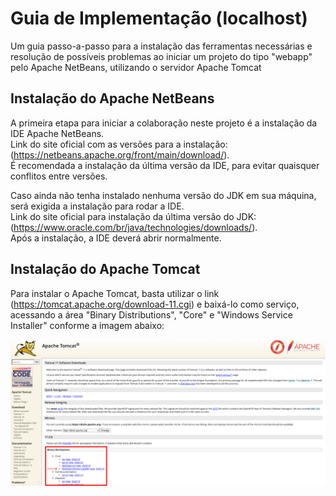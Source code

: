 # Guia de Implementação (localhost)
Um guia passo-a-passo para a instalação das ferramentas necessárias e resolução de possíveis problemas ao iniciar um projeto do tipo "webapp" pelo Apache NetBeans, utilizando o servidor Apache Tomcat

## Instalação do Apache NetBeans

A primeira etapa para iniciar a colaboração neste projeto é a instalação da IDE Apache NetBeans.  
Link do site oficial com as versões para a instalação: (https://netbeans.apache.org/front/main/download/).  
É recomendada a instalação da última versão da IDE, para evitar quaisquer conflitos entre versões.  

Caso ainda não tenha instalado nenhuma versão do JDK em sua máquina, será exigida a instalação para rodar a IDE.  
Link do site oficial para instalação da última versão do JDK: (https://www.oracle.com/br/java/technologies/downloads/).  
Após a instalação, a IDE deverá abrir normalmente.  

## Instalação do Apache Tomcat

Para instalar o Apache Tomcat, basta utilizar o link (https://tomcat.apache.org/download-11.cgi) e baixá-lo como serviço, acessando a área "Binary Distributions", "Core" e "Windows Service Installer" conforme a imagem abaixo:

<img src="Assets/img/image1.png">
